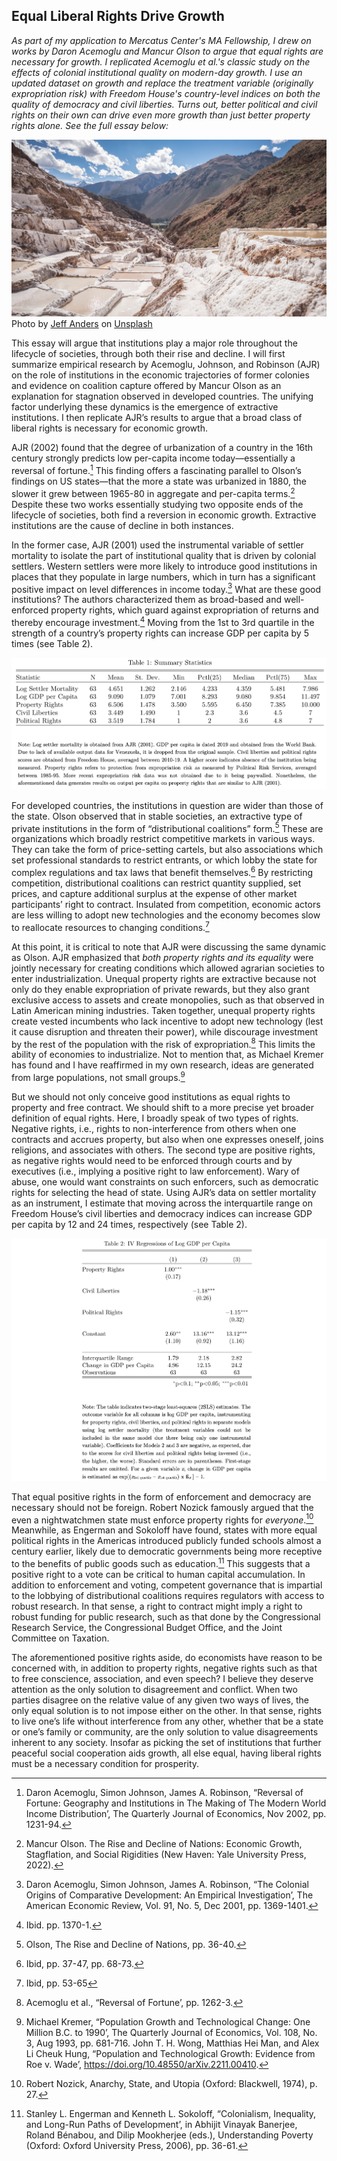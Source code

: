 ## Equal Liberal Rights Drive Growth

*As part of my application to Mercatus Center's MA Fellowship, I drew on works by Daron Acemoglu and Mancur Olson to argue that equal rights are necessary for growth. I replicated Acemoglu et al.'s classic study on the effects of colonial institutional quality on modern-day growth. I use an updated dataset on growth and replace the treatment variable (originally expropriation risk) with Freedom House's country-level indices on both the quality of democracy and civil liberties. Turns out, better political and civil rights on their own can drive even more growth than just better property rights alone. See the full essay below:*

<img src="images/thumbnail_ajr_1.jpg"/>
Photo by <a href="https://unsplash.com/@jeffand?utm_source=unsplash&utm_medium=referral&utm_content=creditCopyText">Jeff Anders</a> on <a href="https://unsplash.com/photos/C3nd17u38kg?utm_source=unsplash&utm_medium=referral&utm_content=creditCopyText">Unsplash</a>

 
This essay will argue that institutions play a major role throughout the lifecycle of societies, through both their rise and decline. I will first summarize empirical research by Acemoglu, Johnson, and Robinson (AJR) on the role of institutions in the economic trajectories of former colonies and evidence on coalition capture offered by Mancur Olson as an explanation for stagnation observed in developed countries. The unifying factor underlying these dynamics is the emergence of extractive institutions. I then replicate AJR’s results to argue that a broad class of liberal rights is necessary for economic growth. 

AJR (2002) found that the degree of urbanization of a country in the 16th century strongly predicts low per-capita income today—essentially a reversal of fortune.[^1]  This finding offers a fascinating parallel to Olson’s findings on US states—that the more a state was urbanized in 1880, the slower it grew between 1965-80 in aggregate and per-capita terms.[^2]  Despite these two works essentially studying two opposite ends of the lifecycle of societies, both find a reversion in economic growth. Extractive institutions are the cause of decline in both instances. 

In the former case, AJR (2001) used the instrumental variable of settler mortality to isolate the part of institutional quality that is driven by colonial settlers. Western settlers were more likely to introduce good institutions in places that they populate in large numbers, which in turn has a significant positive impact on level differences in income today.[^3] What are these good institutions? The authors characterized them as broad-based and well-enforced property rights, which guard against expropriation of returns and thereby encourage investment.[^4] Moving from the 1st to 3rd quartile in the strength of a country’s property rights can increase GDP per capita by 5 times (see Table 2).

<img src="images/thumbnail_ajr_table_1.png?raw=true"/>

For developed countries, the institutions in question are wider than those of the state. Olson observed that in stable societies, an extractive type of private institutions in the form of “distributional coalitions” form.[^5] These are organizations which broadly restrict competitive markets in various ways. They can take the form of price-setting cartels, but also associations which set professional standards to restrict entrants, or which lobby the state for complex regulations and tax laws that benefit themselves.[^6] By restricting competition, distributional coalitions can restrict quantity supplied, set prices, and capture additional surplus at the expense of other market participants’ right to contract. Insulated from competition, economic actors are less willing to adopt new technologies and the economy becomes slow to reallocate resources to changing conditions.[^7]

At this point, it is critical to note that AJR were discussing the same dynamic as Olson. AJR emphasized that *both property rights and its equality* were jointly necessary for creating conditions which allowed agrarian societies to enter industrialization. Unequal property rights are extractive because not only do they enable expropriation of private rewards, but they also grant exclusive access to assets and create monopolies, such as that observed in Latin American mining industries. Taken together, unequal property rights create vested incumbents who lack incentive to adopt new technology (lest it cause disruption and threaten their power), while discourage investment by the rest of the population with the risk of expropriation.[^8]  This limits the ability of economies to industrialize. Not to mention that, as Michael Kremer has found and I have reaffirmed in my own research, ideas are generated from large populations, not small groups.[^9]

But we should not only conceive good institutions as equal rights to property and free contract. We should shift to a more precise yet broader definition of equal rights. Here, I broadly speak of two types of rights. Negative rights, i.e., rights to non-interference from others when one contracts and accrues property, but also when one expresses oneself, joins religions, and associates with others. The second type are positive rights, as negative rights would need to be enforced through courts and by executives (i.e., implying a positive right to law enforcement). Wary of abuse, one would want constraints on such enforcers, such as democratic rights for selecting the head of state. Using AJR’s data on settler mortality as an instrument, I estimate that moving across the interquartile range on Freedom House’s civil liberties and democracy indices can increase GDP per capita by 12 and 24 times, respectively (see Table 2). 

<img src="images/thumbnail_ajr_table_2.png?raw=true"/>

That equal positive rights in the form of enforcement and democracy are necessary should not be foreign. Robert Nozick famously argued that the even a nightwatchmen state must enforce property rights for *everyone*.[^10]  Meanwhile, as Engerman and Sokoloff have found, states with more equal political rights in the Americas introduced publicly funded schools almost a century earlier, likely due to democratic governments being more receptive to the benefits of public goods such as education.[^11] This suggests that a positive right to a vote can be critical to human capital accumulation. In addition to enforcement and voting, competent governance that is impartial to the lobbying of distributional coalitions requires regulators with access to robust research. In that sense, a right to contract might imply a right to robust funding for public research, such as that done by the Congressional Research Service, the Congressional Budget Office, and the Joint Committee on Taxation.

The aforementioned positive rights aside, do economists have reason to be concerned with, in addition to property rights, negative rights such as that to free conscience, association, and even speech? I believe they deserve attention as the only solution to disagreement and conflict. When two parties disagree on the relative value of any given two ways of lives, the only equal solution is to not impose either on the other. In that sense, rights to live one’s life without interference from any other, whether that be a state or one’s family or community, are the only solution to value disagreements inherent to any society. Insofar as picking the set of institutions that further peaceful social cooperation aids growth, all else equal, having liberal rights must be a necessary condition for prosperity.

[^1]: Daron Acemoglu, Simon Johnson, James A. Robinson, “Reversal of Fortune: Geography and Institutions in The Making of The Modern World Income Distribution’, The Quarterly Journal of Economics, Nov 2002, pp. 1231-94.

[^2]: Mancur Olson. The Rise and Decline of Nations: Economic Growth, Stagflation, and Social Rigidities (New Haven: Yale University Press, 2022).

[^3]: Daron Acemoglu, Simon Johnson, James A. Robinson, “The Colonial Origins of Comparative Development: An Empirical Investigation’, The American Economic Review, Vol. 91, No. 5, Dec 2001, pp. 1369-1401.

[^4]: Ibid. pp. 1370-1.

[^5]: Olson, The Rise and Decline of Nations, pp. 36-40. 

[^6]: Ibid, pp. 37-47, pp. 68-73.

[^7]: Ibid, pp. 53-65

[^8]: Acemoglu et al., “Reversal of Fortune’, pp. 1262-3.

[^9]: Michael Kremer, “Population Growth and Technological Change: One Million B.C. to 1990’, The Quarterly Journal of Economics, Vol. 108, No. 3, Aug 1993, pp. 681-716. John T. H. Wong, Matthias Hei Man, and Alex Li Cheuk Hung, “Population and Technological Growth: Evidence from Roe v. Wade’, https://doi.org/10.48550/arXiv.2211.00410.

[^10]: Robert Nozick, Anarchy, State, and Utopia (Oxford: Blackwell, 1974), p. 27.

[^11]: Stanley L. Engerman and Kenneth L. Sokoloff, “Colonialism, Inequality, and Long-Run Paths of Development’, in Abhijit Vinayak Banerjee, Roland Bénabou, and Dilip Mookherjee (eds.), Understanding Poverty (Oxford: Oxford University Press, 2006), pp. 36-61.
